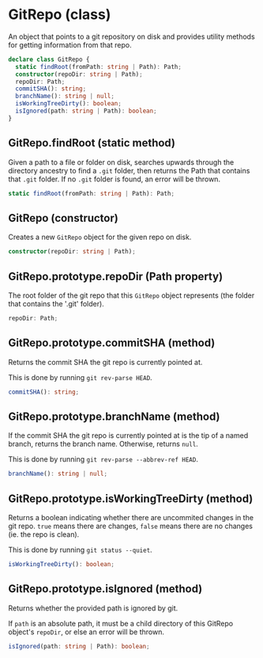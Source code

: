 <!-- INPUT:
/**
 * An object that points to a git repository on disk and provides utility
 * methods for getting information from that repo.
 */
declare class GitRepo {
  /**
   * Given a path to a file or folder on disk, searches upwards through the
   * directory ancestry to find a `.git` folder, then returns the Path that
   * contains that `.git` folder. If no `.git` folder is found, an error will be
   * thrown.
   */
  static findRoot(fromPath: string | Path): Path;

  /**
   * Creates a new `GitRepo` object for the given repo on disk.
   */
  constructor(repoDir: string | Path);

  /**
   * The root folder of the git repo that this `GitRepo` object represents (the
   * folder that contains the '.git' folder).
   */
  repoDir: Path;

  /**
   * Returns the commit SHA the git repo is currently pointed at.
   *
   * This is done by running `git rev-parse HEAD`.
   */
  commitSHA(): string;

  /**
   * If the commit SHA the git repo is currently pointed at is the tip of a
   * named branch, returns the branch name. Otherwise, returns `null`.
   *
   * This is done by running `git rev-parse --abbrev-ref HEAD`.
   */
  branchName(): string | null;

  /**
   * Returns a boolean indicating whether there are uncommited changes in the
   * git repo. `true` means there are changes, `false` means there are no
   * changes (ie. the repo is clean).
   *
   * This is done by running `git status --quiet`.
   */
  isWorkingTreeDirty(): boolean;

  /**
   * Returns whether the provided path is ignored by git.
   *
   * If `path` is an absolute path, it must be a child directory of this GitRepo
   * object's `repoDir`, or else an error will be thrown.
   */
  isIgnored(path: string | Path): boolean;
}

-->
# GitRepo (class)

An object that points to a git repository on disk and provides utility
methods for getting information from that repo.

```ts
declare class GitRepo {
  static findRoot(fromPath: string | Path): Path;
  constructor(repoDir: string | Path);
  repoDir: Path;
  commitSHA(): string;
  branchName(): string | null;
  isWorkingTreeDirty(): boolean;
  isIgnored(path: string | Path): boolean;
}
```

## GitRepo.findRoot (static method)

Given a path to a file or folder on disk, searches upwards through the
directory ancestry to find a `.git` folder, then returns the Path that
contains that `.git` folder. If no `.git` folder is found, an error will be
thrown.

```ts
static findRoot(fromPath: string | Path): Path;
```

## GitRepo (constructor)

Creates a new `GitRepo` object for the given repo on disk.

```ts
constructor(repoDir: string | Path);
```

## GitRepo.prototype.repoDir (Path property)

The root folder of the git repo that this `GitRepo` object represents (the
folder that contains the '.git' folder).

```ts
repoDir: Path;
```

## GitRepo.prototype.commitSHA (method)

Returns the commit SHA the git repo is currently pointed at.

This is done by running `git rev-parse HEAD`.

```ts
commitSHA(): string;
```

## GitRepo.prototype.branchName (method)

If the commit SHA the git repo is currently pointed at is the tip of a
named branch, returns the branch name. Otherwise, returns `null`.

This is done by running `git rev-parse --abbrev-ref HEAD`.

```ts
branchName(): string | null;
```

## GitRepo.prototype.isWorkingTreeDirty (method)

Returns a boolean indicating whether there are uncommited changes in the
git repo. `true` means there are changes, `false` means there are no
changes (ie. the repo is clean).

This is done by running `git status --quiet`.

```ts
isWorkingTreeDirty(): boolean;
```

## GitRepo.prototype.isIgnored (method)

Returns whether the provided path is ignored by git.

If `path` is an absolute path, it must be a child directory of this GitRepo
object's `repoDir`, or else an error will be thrown.

```ts
isIgnored(path: string | Path): boolean;
```

<!-- OUTPUT.frontmatter:
null
-->
<!-- OUTPUT.warnings:
[]
-->
